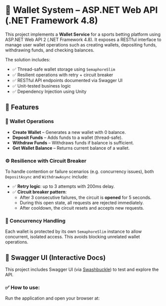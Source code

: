 # 🏦 Wallet System – ASP.NET Web API (.NET Framework 4.8)

This project implements a **Wallet Service** for a sports betting platform using ASP.NET Web API 2 (.NET Framework 4.8). It exposes a RESTful interface to manage user wallet operations such as creating wallets, depositing funds, withdrawing funds, and checking balances.

The solution includes:
- ✅ Thread-safe wallet storage using `SemaphoreSlim`
- ✅ Resilient operations with retry + circuit breaker
- ✅ RESTful API endpoints documented via Swagger UI
- ✅ Unit-tested business logic
- ✅ Dependency Injection using Unity


## 🚀 Features

### 🔐 Wallet Operations
- **Create Wallet** – Generates a new wallet with 0 balance.
- **Deposit Funds** – Adds funds to a wallet (thread-safe).
- **Withdraw Funds** – Withdraws funds if balance is sufficient.
- **Get Wallet Balance** – Returns current balance of a wallet.

### ⚙️ Resilience with Circuit Breaker
To handle contention or failure scenarios (e.g. concurrency issues), both `DepositAsync` and `WithdrawAsync` include:

- ✅ **Retry logic**: up to 3 attempts with 200ms delay.
- ✅ **Circuit breaker pattern**:
  - After 3 consecutive failures, the circuit is **opened** for 5 seconds.
  - During this open state, all requests are rejected immediately.
  - After cooldown, the circuit resets and accepts new requests.

### 🧪 Concurrency Handling
Each wallet is protected by its own `SemaphoreSlim` instance to allow concurrent, isolated access. This avoids blocking unrelated wallet operations.

## 📘 Swagger UI (Interactive Docs)

This project includes Swagger UI (via [Swashbuckle](https://github.com/domaindrivendev/Swashbuckle)) to test and explore the API.

### ✅ How to use:
Run the application and open your browser at:

